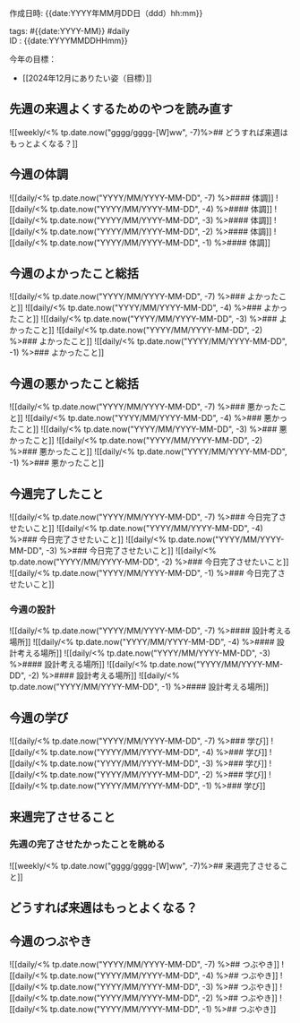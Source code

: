 作成日時: {{date:YYYY年MM月DD日（ddd）hh:mm}}  

tags: #{{date:YYYY-MM}} #daily  
ID : {{date:YYYYMMDDHHmm}}

今年の目標：  
- [[2024年12月にありたい姿（目標）]]
## 先週の来週よくするためのやつを読み直す
![[weekly/<% tp.date.now("gggg/gggg-[W]ww", -7)%>## どうすれば来週はもっとよくなる？]]

## 今週の体調
![[daily/<% tp.date.now("YYYY/MM/YYYY-MM-DD", -7) %>#### 体調]]
![[daily/<% tp.date.now("YYYY/MM/YYYY-MM-DD", -4) %>#### 体調]]
![[daily/<% tp.date.now("YYYY/MM/YYYY-MM-DD", -3) %>#### 体調]]
![[daily/<% tp.date.now("YYYY/MM/YYYY-MM-DD", -2) %>#### 体調]]
![[daily/<% tp.date.now("YYYY/MM/YYYY-MM-DD", -1) %>#### 体調]]

## 今週のよかったこと総括
![[daily/<% tp.date.now("YYYY/MM/YYYY-MM-DD", -7) %>### よかったこと]]
![[daily/<% tp.date.now("YYYY/MM/YYYY-MM-DD", -4) %>### よかったこと]]
![[daily/<% tp.date.now("YYYY/MM/YYYY-MM-DD", -3) %>### よかったこと]]
![[daily/<% tp.date.now("YYYY/MM/YYYY-MM-DD", -2) %>### よかったこと]]
![[daily/<% tp.date.now("YYYY/MM/YYYY-MM-DD", -1) %>### よかったこと]]

## 今週の悪かったこと総括
![[daily/<% tp.date.now("YYYY/MM/YYYY-MM-DD", -7) %>### 悪かったこと]]
![[daily/<% tp.date.now("YYYY/MM/YYYY-MM-DD", -4) %>### 悪かったこと]]
![[daily/<% tp.date.now("YYYY/MM/YYYY-MM-DD", -3) %>### 悪かったこと]]
![[daily/<% tp.date.now("YYYY/MM/YYYY-MM-DD", -2) %>### 悪かったこと]]
![[daily/<% tp.date.now("YYYY/MM/YYYY-MM-DD", -1) %>### 悪かったこと]]

## 今週完了したこと
![[daily/<% tp.date.now("YYYY/MM/YYYY-MM-DD", -7) %>### 今日完了させたいこと]]
![[daily/<% tp.date.now("YYYY/MM/YYYY-MM-DD", -4) %>### 今日完了させたいこと]]
![[daily/<% tp.date.now("YYYY/MM/YYYY-MM-DD", -3) %>### 今日完了させたいこと]]
![[daily/<% tp.date.now("YYYY/MM/YYYY-MM-DD", -2) %>### 今日完了させたいこと]]
![[daily/<% tp.date.now("YYYY/MM/YYYY-MM-DD", -1) %>### 今日完了させたいこと]]

### 今週の設計
![[daily/<% tp.date.now("YYYY/MM/YYYY-MM-DD", -7) %>#### 設計考える場所]]
![[daily/<% tp.date.now("YYYY/MM/YYYY-MM-DD", -4) %>#### 設計考える場所]]
![[daily/<% tp.date.now("YYYY/MM/YYYY-MM-DD", -3) %>#### 設計考える場所]]
![[daily/<% tp.date.now("YYYY/MM/YYYY-MM-DD", -2) %>#### 設計考える場所]]
![[daily/<% tp.date.now("YYYY/MM/YYYY-MM-DD", -1) %>#### 設計考える場所]]

## 今週の学び
![[daily/<% tp.date.now("YYYY/MM/YYYY-MM-DD", -7) %>### 学び]]
![[daily/<% tp.date.now("YYYY/MM/YYYY-MM-DD", -4) %>### 学び]]
![[daily/<% tp.date.now("YYYY/MM/YYYY-MM-DD", -3) %>### 学び]]
![[daily/<% tp.date.now("YYYY/MM/YYYY-MM-DD", -2) %>### 学び]]
![[daily/<% tp.date.now("YYYY/MM/YYYY-MM-DD", -1) %>### 学び]]
## 来週完了させること
### 先週の完了させたかったことを眺める
![[weekly/<% tp.date.now("gggg/gggg-[W]ww", -7)%>## 来週完了させること]]


## どうすれば来週はもっとよくなる？


## 今週のつぶやき
![[daily/<% tp.date.now("YYYY/MM/YYYY-MM-DD", -7) %>## つぶやき]]
![[daily/<% tp.date.now("YYYY/MM/YYYY-MM-DD", -4) %>## つぶやき]]
![[daily/<% tp.date.now("YYYY/MM/YYYY-MM-DD", -3) %>## つぶやき]]
![[daily/<% tp.date.now("YYYY/MM/YYYY-MM-DD", -2) %>## つぶやき]]
![[daily/<% tp.date.now("YYYY/MM/YYYY-MM-DD", -1) %>## つぶやき]]
  